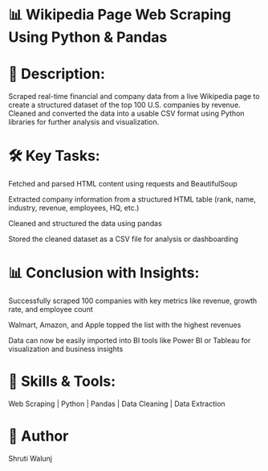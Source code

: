 # 📊 Wikipedia Page Web Scraping Using Python & Pandas

# 📝 Description:
Scraped real-time financial and company data from a live Wikipedia page to create a structured dataset of the top 100 U.S. companies by revenue. Cleaned and converted the data into a usable CSV format using Python libraries for further analysis and visualization.

# 🛠️ Key Tasks:
Fetched and parsed HTML content using requests and BeautifulSoup

Extracted company information from a structured HTML table (rank, name, industry, revenue, employees, HQ, etc.)

Cleaned and structured the data using pandas

Stored the cleaned dataset as a CSV file for analysis or dashboarding

# 📊 Conclusion with Insights:
Successfully scraped 100 companies with key metrics like revenue, growth rate, and employee count

Walmart, Amazon, and Apple topped the list with the highest revenues

Data can now be easily imported into BI tools like Power BI or Tableau for visualization and business insights

# 🧠 Skills & Tools:
Web Scraping | Python | Pandas | Data Cleaning | Data Extraction

# 👤 Author
Shruti Walunj
